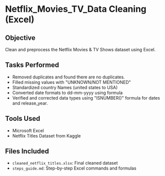 # Netflix_Movies_TV_Data Cleaning (Excel)

## Objective
Clean and preprocess the Netflix Movies & TV Shows dataset using Excel.

## Tasks Performed
- Removed duplicates and found there are no duplicates.
- Filled missing values with "UNKNOWN/NOT MENTIONED"
- Standardized country Names (united states to USA)
- Converted date formats to dd-mm-yyyy using formula
- Verified and corrected data types using "ISNUMBER()" formula for dates and release_year.

## Tools Used
- Microsoft Excel
- Netflix Titles Dataset from Kaggle

## Files Included
- `cleaned_netflix_titles.xlsx`: Final cleaned dataset
- `steps_guide.md`: Step-by-step Excel commands and formulas
